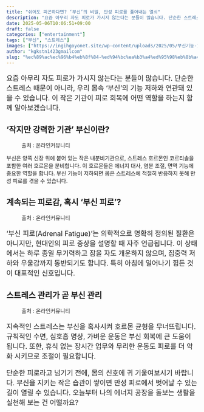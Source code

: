 ```yaml
---
title: "쉬어도 피곤하다면? ‘부신’의 비밀, 만성 피로를 풀어내는 열쇠"
description: "요즘 아무리 자도 피로가 가시지 않는다는 분들이 많습니다. 단순한 스트레스 때문이 아니라, 우리 몸속 ‘부신’의 기능 저하와 연관돼 있을 수 있습니다. 이 작은 기관이 피로 회복에 어떤 역할을 하는지 함께 알아보겠습니다."
date: 2025-05-06T10:06:51+09:00
draft: false
categories: ["entertainment"]
tags: ["부신", "스트레스"]
images: ["https://ingihgoyonet.site/wp-content/uploads/2025/05/부신기능-1024x683.jpg", "https://ingihgoyonet.site/wp-content/uploads/2025/05/부신-1024x683.jpg", "https://ingihgoyonet.site/wp-content/uploads/2025/05/스트레스-2-1-1024x683.jpg"]
author: "kgkstn1423gmailcom"
slug: "%ec%89%ac%ec%96%b4%eb%8f%84-%ed%94%bc%ea%b3%a4%ed%95%98%eb%8b%a4%eb%a9%b4-%eb%b6%80%ec%8b%a0%ec%9d%98-%eb%b9%84%eb%b0%80-%eb%a7%8c%ec%84%b1-%ed%94%bc%eb%a1%9c%eb%a5%bc-%ed%92%80"
---
```


<p style="font-size:18px">요즘 아무리 자도 피로가 가시지 않는다는 분들이 많습니다. 단순한 스트레스 때문이 아니라, 우리 몸속 ‘부신’의 기능 저하와 연관돼 있을 수 있습니다. 이 작은 기관이 피로 회복에 어떤 역할을 하는지 함께 알아보겠습니다.</p> <h2 >‘작지만 강력한 기관’ 부신이란?</h2> <figure ><img src="https://ingihgoyonet.site/wp-content/uploads/2025/05/부신기능-1024x683.jpg" alt="" style="aspect-ratio:16/9;object-fit:cover"/><figcaption >출처 : 온라인커뮤니티</figcaption></figure> <p>부신은 양쪽 신장 위에 붙어 있는 작은 내분비기관으로, 스트레스 호르몬인 코르티솔을 포함한 여러 호르몬을 분비합니다. 이 호르몬들은 에너지 대사, 염분 조절, 면역 기능에 중요한 역할을 합니다. 부신 기능이 저하되면 몸은 스트레스에 적절히 반응하지 못해 만성 피로를 겪을 수 있습니다.</p> <h2 >계속되는 피로감, 혹시 ‘부신 피로’?</h2> <figure ><img src="https://ingihgoyonet.site/wp-content/uploads/2025/05/부신-1024x683.jpg" alt="" style="aspect-ratio:16/9;object-fit:cover"/><figcaption >출처 : 온라인커뮤니티</figcaption></figure> <p style="font-size:18px">‘부신 피로(Adrenal Fatigue)’는 의학적으로 명확히 정의된 질환은 아니지만, 현대인의 피로 증상을 설명할 때 자주 언급됩니다. 이 상태에서는 하루 종일 무기력하고 잠을 자도 개운하지 않으며, 집중력 저하와 우울감까지 동반되기도 합니다. 특히 아침에 일어나기 힘든 것이 대표적인 신호입니다.</p> <h2 >스트레스 관리가 곧 부신 관리</h2> <figure ><img src="https://ingihgoyonet.site/wp-content/uploads/2025/05/스트레스-2-1-1024x683.jpg" alt="" style="aspect-ratio:16/9;object-fit:cover"/><figcaption >출처 : 온라인커뮤니티</figcaption></figure> <p style="font-size:18px">지속적인 스트레스는 부신을 혹사시켜 호르몬 균형을 무너뜨립니다. 규칙적인 수면, 심호흡 명상, 가벼운 운동은 부신 회복에 큰 도움이 됩니다. 또한, 휴식 없는 장시간 업무와 무리한 운동도 피로를 더 악화 시키므로 조절이 필요합니다.</p> <p style="font-size:18px">단순한 피로라고 넘기기 전에, 몸의 신호에 귀 기울여보시기 바랍니다. 부신을 지키는 작은 습관이 쌓이면 만성 피로에서 벗어날 수 있는 길이 열릴 수 있습니다. 오늘부터 나의 에너지 공장을 돌보는 생활을 실천해 보는 건 어떨까요?</p>